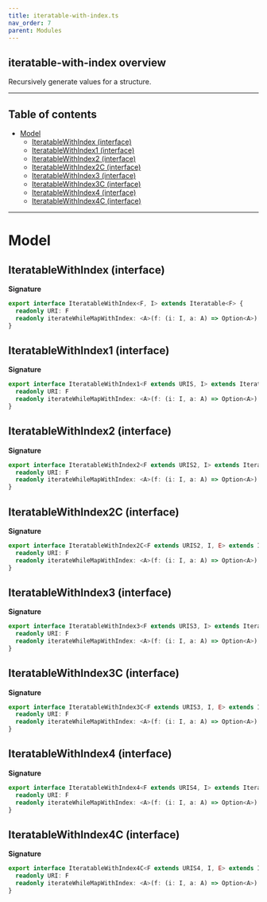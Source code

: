 ```yaml
---
title: iteratable-with-index.ts
nav_order: 7
parent: Modules
---
```


## iteratable-with-index overview

Recursively generate values for a structure.

---

<h2 class="text-delta">Table of contents</h2>

- [Model](#model)
  - [IteratableWithIndex (interface)](#iteratablewithindex-interface)
  - [IteratableWithIndex1 (interface)](#iteratablewithindex1-interface)
  - [IteratableWithIndex2 (interface)](#iteratablewithindex2-interface)
  - [IteratableWithIndex2C (interface)](#iteratablewithindex2c-interface)
  - [IteratableWithIndex3 (interface)](#iteratablewithindex3-interface)
  - [IteratableWithIndex3C (interface)](#iteratablewithindex3c-interface)
  - [IteratableWithIndex4 (interface)](#iteratablewithindex4-interface)
  - [IteratableWithIndex4C (interface)](#iteratablewithindex4c-interface)

---

# Model

## IteratableWithIndex (interface)

**Signature**

```ts
export interface IteratableWithIndex<F, I> extends Iteratable<F> {
  readonly URI: F
  readonly iterateWhileMapWithIndex: <A>(f: (i: I, a: A) => Option<A>) => (a: A) => HKT<F, A>
}
```

## IteratableWithIndex1 (interface)

**Signature**

```ts
export interface IteratableWithIndex1<F extends URIS, I> extends Iteratable1<F> {
  readonly URI: F
  readonly iterateWhileMapWithIndex: <A>(f: (i: I, a: A) => Option<A>) => (a: A) => Kind<F, A>
}
```

## IteratableWithIndex2 (interface)

**Signature**

```ts
export interface IteratableWithIndex2<F extends URIS2, I> extends Iteratable2<F> {
  readonly URI: F
  readonly iterateWhileMapWithIndex: <A>(f: (i: I, a: A) => Option<A>) => <E>(a: A) => Kind2<F, E, A>
}
```

## IteratableWithIndex2C (interface)

**Signature**

```ts
export interface IteratableWithIndex2C<F extends URIS2, I, E> extends Iteratable2C<F, E> {
  readonly URI: F
  readonly iterateWhileMapWithIndex: <A>(f: (i: I, a: A) => Option<A>) => (a: A) => Kind2<F, E, A>
}
```

## IteratableWithIndex3 (interface)

**Signature**

```ts
export interface IteratableWithIndex3<F extends URIS3, I> extends Iteratable3<F> {
  readonly URI: F
  readonly iterateWhileMapWithIndex: <A>(f: (i: I, a: A) => Option<A>) => <R, E>(a: A) => Kind3<F, R, E, A>
}
```

## IteratableWithIndex3C (interface)

**Signature**

```ts
export interface IteratableWithIndex3C<F extends URIS3, I, E> extends Iteratable3C<F, E> {
  readonly URI: F
  readonly iterateWhileMapWithIndex: <A>(f: (i: I, a: A) => Option<A>) => <R>(a: A) => Kind3<F, R, E, A>
}
```

## IteratableWithIndex4 (interface)

**Signature**

```ts
export interface IteratableWithIndex4<F extends URIS4, I> extends Iteratable4<F> {
  readonly URI: F
  readonly iterateWhileMapWithIndex: <A>(f: (i: I, a: A) => Option<A>) => <S, R, E>(a: A) => Kind4<F, S, R, E, A>
}
```

## IteratableWithIndex4C (interface)

**Signature**

```ts
export interface IteratableWithIndex4C<F extends URIS4, I, E> extends Iteratable4C<F, E> {
  readonly URI: F
  readonly iterateWhileMapWithIndex: <A>(f: (i: I, a: A) => Option<A>) => <S, R>(a: A) => Kind4<F, S, R, E, A>
}
```
